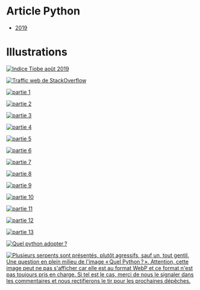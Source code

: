 Article Python
==============

* [2019](news/python-2019.md)

Illustrations
==============

[![Indice Tiobe août 2019](news/tiobe-aout-2019.png)](news/tiobe-aout-2019.png)

[![Traffic web de StackOverflow](news/traffic-web-stack-overflow-2018.png)](news/traffic-web-stack-overflow-2018.png)

[![partie 1](news/partie-1.png)](news/partie-1.png)

[![partie 2](news/partie-2.png)](news/partie-2.png)

[![partie 3](news/partie-3.png)](news/partie-3.png)

[![partie 4](news/partie-4.png)](news/partie-4.png)

[![partie 5](news/partie-5.png)](news/partie-5.png)

[![partie 6](news/partie-6.png)](news/partie-6.png)

[![partie 7](news/partie-7.png)](news/partie-7.png)

[![partie 8](news/partie-8.png)](news/partie-8.png)

[![partie 9](news/partie-9.png)](news/partie-9.png)

[![partie 10](news/partie-10.png)](news/partie-10.png)

[![partie 11](news/partie-11.png)](news/partie-11.png)

[![partie 12](news/partie-12.png)](news/partie-12.png)

[![partie 13](news/partie-13.png)](news/partie-13.png)

[![Quel python adopter ?](news/quel-python-adopter.png)](news/quel-python-adopter.png)

[![Plusieurs serpents sont présentés, plutôt agressifs, sauf un, tout gentil. Une question en plein milieu de l'image « Quel Python ? ». Attention, cette image peut ne pas s'afficher car elle est au format WebP et ce format n'est pas toujours pris en charge. Si tel est le cas, merci de nous le signaler dans les commentaires et nous rectifierons le tir pour les prochaines dépêches.](news/quel-python-adopter-small.webp)](news/quel-python-adopter-small.webp)



